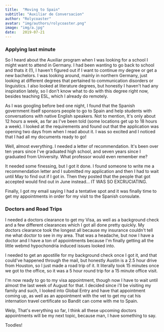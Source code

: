 ```yaml
---
title:  "Moving to Spain"
subtitle: "Auxiliar de Conversacion"
author: "Rolycoaster"
avatar: "img/authors/rolycoaster.png"
image: "img/a.jpg"
date:   2019-07-21
---
```


### Applying last minute
So I heard about the Auxiliar program when I was looking for a school I might want to attend in Germany. I had been wanting to go back to school and thats it (!), I haven't figured out if I want to continue my degree or get a new bachelors. I was looking around, mainly in northern Germany, just looking at different degrees that pertained to communication disorders or linguistics.
I also looked at literature degrees, but honestly I haven't had any inspiration lately, so I don't know what to do with this degree right now, besides teaching ESL, which I already do remotely. 

As I was googling before bed one night, I found that the Spanish government itself sponsors people to go to Spain and help students with conversations with native English speakers. Not to mention, It's only about 12 hours a week, as far as I've been told (some locations get up to 18 hours a week). I looked at the requirements and found out that the application was opening two days from when I read about it. I was so excited and I noticed that I had all my documents ready to go! 

Well, almost everything. I needed a letter of recommendation. It's been over ten years since I've graduated high school, and seven years since I graduated from University. What professor would even remember me? 

It needed some finessing, but I got it done. I found someone to write me a recommendation letter and I submitted my application and then I had to wait until May to find out if I got in.
Then they posted that the people that got accepted would find out in June instead... IT WAS SO EXCRUCIATING.

Finally, I got my email saying I had a tentative spot and it was finally time to get my appointments in order for my visit to the Spanish consulate.

### Doctors and Road Trips
I needed a doctors clearance to get my Visa, as well as a background check and a few different clearances which I got all done pretty quickly. My doctors clearance took the longest all because my insurance couldn't tell me what doctor to see in my area. That was a headache, but now I have a doctor and I have a ton of appointments because I'm finally getting all the little webmd hypochondria induced issues looked into.

I needed to get an apostille for my background check once I got it, and that could've happened through the mail, but honestly Austin is a 2.5 hour drive from Houston, so I just made a road trip of it. It literally took 15 minutes once we got to the office, so it was a 5 hour round trip for a 15 minute office visit. 

I'm now ready to go to my visa appointment, though now I have to wait until almost the last week of August for that. I decided since i'll be visiting my family and such, I looked into Global Entry and have that appointment coming up, as well as an appointment with the vet to get my cat his internation travel certificate so Bandit can come with me to Spain. 

Welp, That's everything so far, I think all these upcoming doctors appointments will be my next topic, because man, I have something to say. 

Toodles!
